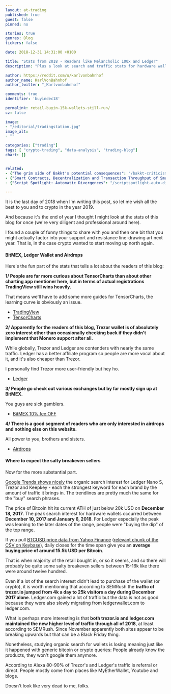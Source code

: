 ```yaml
---
layout: at-trading
published: true
guest: false
pinned: no

stories: true
genres: Blog
tickers: false

date: 2018-12-31 14:31:00 +0100

title: "Stats from 2018 - Readers like Melancholic 100x and Ledger"
description: "Plus a look at search and traffic stats for hardware wallets and what it probably means."

author: https://reddit.com/u/karlvonbahnhof
author_name: KarlVonBahnhof
author_twitter: "_Karlvonbahnhof"

comments: true
identifier: 'buyindec18'

permalink: retail-buyin-15k-wallets-still-run/
cz: false

image:
- "/editorial/tradingstation.jpg"
image_alt:
- ""

categories: ["trading"]
tags: [ "crypto-trading", "data-analysis", "trading-blog"]
chart: []


related:
- {"The grim side of Bakkt's potential consequences": "/bakkt-criticism/"}
- {"Smart Contracts, Decentralization and Transaction Throughput of Smart Economy Platforms": "/smart-contract-platforms/"}
- {"Script Spotlight: Automatic Divergences": "/scriptspotlight-auto-divergences/"}

---
```


It is the last day of 2018 when I'm writing this post, so let me wish all the best to you and to crypto in the year 2019.

And because it's the end of year I thought I might look at the stats of this blog for once (we're very diligent and professional around here).

I found a couple of funny things to share with you and then one bit that you might actually factor into your support and resistance line-drawing art next year. That is, in the case crypto wanted to start moving up north again.

#### BitMEX, Ledger Wallet and Airdrops

Here's the fun part of the stats that tells a lot about the readers of this blog:

**1/ People are far more curious about TensorCharts than about other charting app mentioner here, but in terms of actual registrations TradingView still wins heavily.**

That means we'll have to add some more guides for TensorCharts, the learning curve is obviously an issue.

* [TradingView](http://bit.ly/atnet-tv)
* [TensorCharts](http://bit.ly/dont-be-an-amateur)

**2/ Apparently for the readers of this blog, Trezor wallet is of absolutely zero interest other than occasionally checking back if they didn't implement that Monero support after all.**

While globally, Trezor and Ledger are contenders with nearly the same traffic. Ledger has a better affiliate program so people are more vocal about it, and it's also cheaper than Trezor.

I personally find Trezor more user-friendly but hey ho.

* [Ledger](http://bit.ly/atnet-ledger)

**3/ People go check out various exchanges but by far mostly sign up at BitMEX.**

You guys are sick gamblers.

* [BitMEX 10% fee OFF](http://bit.ly/melancholic-100x)

**4/ There is a good segment of readers who are only interested in airdrops and nothing else on this website.**

All power to you, brothers and sisters.

* [Airdrops](/airdrops/)

#### Where to expect the salty breakeven sellers

Now for the more substantial part.


[Google Trends shows nicely](https://g.co/trends/nbt4D) the organic search interest for Ledger Nano S, Trezor and Keepkey - each the strongest keyword for each brand by the amount of traffic it brings in. The trendlines are pretty much the same for the "buy" search phrases.

The price of Bitcoin hit its current ATH of just below 20k USD on **December 18, 2017**. The peak search interest for hardware wallets occurred between **December 10, 2017 and January 6, 2018**. For Ledger especially the peak was leaning to the later dates of the range, people were "buying the dip" of the top range.

If you pull [BTCUSD price data from Yahoo Finance](https://finance.yahoo.com/quote/BTC-USD/history/?guccounter=1) ([relevant chunk of the CSV on Keybase](https://keybase.pub/altcointrading/data/BTCUSD_segment_YahooFinance.csv)), daily closes for the time span give you an **average buying price of around 15.5k USD per Bitcoin**.

That is when majority of the retail bought in, or so it seems, and so there will probably be quite some salty breakeven sellers between 15-16k like there were around twelve hundred.

Even if a lot of the search interest didn't lead to purchase of the wallet (or crypto), it is worth mentioning that according to SEMRush the **traffic of trezor.io jumped from 4k a day to 25k visitors a day during December 2017 alone**. Ledger.com gained a lot of traffic but the data is not as good because they were also slowly migrating from ledgerwallet.com to ledger.com.

What is perhaps more interesting is that **both trezor.io and ledger.com maintained the new higher level of traffic through all of 2018**, at least according to SEMRush. Since November apparently both sites appear to be breaking upwards but that can be a Black Friday thing.

Nonetheless, studying organic search for wallets is losing meaning just like it happened with generic bitcoin or crypto queries: People already know the products, they won't google them anymore.

According to Alexa 80-90% of Trezor's and Ledger's traffic is referral or direct. People mostly come from places like MyEtherWallet, Youtube and blogs.

Doesn't look like very dead to me, folks.
